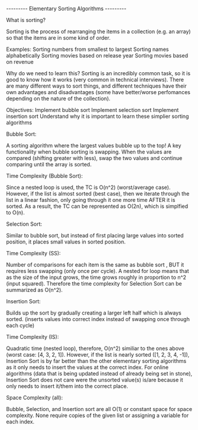 --------- Elementary Sorting Algorithms ---------

What is sorting?

Sorting is the process of rearranging the items in a collection (e.g. an array) so that the items are in some kind of order.

Examples:
Sorting numbers from smallest to largest
Sorting names alphabetically
Sorting movies based on release year
Sorting movies based on revenue

Why do we need to learn this?
Sorting is an incredibly common task, so it is good to know how it works (very common in technical interviews).
There are many different ways to sort things, and different techniques have their own advantages and disadvantages (some have better/worse perfomances depending on the nature of the collection).

Objectives:
Implement bubble sort
Implement selection sort
Implement insertion sort
Understand why it is important to learn these simplier sorting algorithms

Bubble Sort:

A sorting algorithm where the largest values bubble up to the top! A key functionality when bubble sorting is swapping. When the values are compared (shifting greater with less), swap the two values and continue comparing until the array is sorted.

Time Complexity (Bubble Sort):

Since a nested loop is used, the TC is O(n^2) (worst/average case). However, if the list is almost sorted (best case), then we iterate through the list in a linear fashion, only going through it one more time AFTER it is sorted. As a result, the TC can be represented as O(2n), which is simplfied to O(n).

Selection Sort:

Similar to bubble sort, but instead of first placing large values into sorted position, it places small values in sorted position.

Time Complexity (SS):

Number of comparisons for each item is the same as bubble sort , BUT it requires less swapping (only once per cycle). A nested for loop means that as the size of the input grows, the time grows roughly in proportion to n^2 (input squared). Therefore the time complexity for Selection Sort can be summarized as O(n^2).

Insertion Sort:

Builds up the sort by gradually creating a larger left half which is always sorted. (inserts values into correct index instead of swapping once through each cycle)

Time Complexity (IS):

Quadratic time (nested loop), therefore, O(n^2) similiar to the ones above (worst case: [4, 3, 2, 1]). However, if the list is nearly sorted ([1, 2, 3, 4, -1]), Insertion Sort is by far better than the other elementary sorting algorithms as it only needs to insert the values at the correct index. For online algorithms (data that is being updated instead of already being set in stone), Insertion Sort does not care were the unsorted value(s) is/are because it only needs to insert it/them into the correct place.

Space Complexity (all):

Bubble, Selection, and Insertion sort are all O(1) or constant space for space complexity. None require copies of the given list or assigning a variable for each index.
